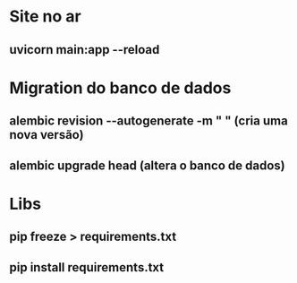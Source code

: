 # Site no ar
## uvicorn main:app --reload



# Migration do banco de dados
## alembic revision --autogenerate -m " " (cria uma nova versão)
## alembic upgrade head (altera o banco de dados)

# Libs
## pip freeze > requirements.txt
## pip install requirements.txt